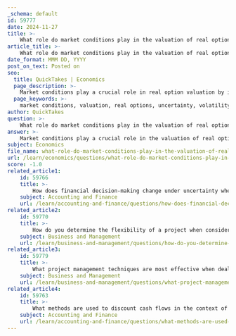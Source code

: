 ```yaml
---
_schema: default
id: 59777
date: 2024-11-27
title: >-
    What role do market conditions play in the valuation of real options?
article_title: >-
    What role do market conditions play in the valuation of real options?
date_format: MMM DD, YYYY
post_on_text: Posted on
seo:
  title: QuickTakes | Economics
  page_description: >-
    Market conditions play a crucial role in real option valuation by influencing uncertainty and volatility, impacting strategic decision-making and risk management in investment decisions.
  page_keywords: >-
    market conditions, valuation, real options, uncertainty, volatility, investment decisions, market dynamics, strategic decision-making, risk management
author: QuickTakes
question: >-
    What role do market conditions play in the valuation of real options?
answer: >-
    Market conditions play a crucial role in the valuation of real options, as they directly influence the flexibility and adaptability of investment decisions. Real options are essentially choices that management can make to expand, change, or curtail projects based on evolving economic, technological, or market conditions. This flexibility is a significant factor that traditional valuation methods often overlook.\n\n1. **Uncertainty and Volatility**: The value of real options is heavily influenced by uncertainty in market conditions. Higher volatility in the underlying asset or market can increase the value of real options, as it enhances the potential for favorable outcomes. For instance, if a project has a high degree of uncertainty regarding future cash flows, the option to delay or abandon the project becomes more valuable. This is because the management can wait for more information before making a final decision, thus minimizing potential losses.\n\n2. **Market Dynamics**: Changes in market conditions, such as shifts in demand, labor costs, or exchange rates, can significantly affect the value of real options. For example, in the context of research and development (R&D), the potential benefits from real options may be difficult to predict due to the inherent uncertainties in technological advancements and market acceptance. As such, the ability to adapt to these changing conditions can lead to better investment outcomes.\n\n3. **Strategic Decision-Making**: Real options analysis allows decision-makers to incorporate the potential for future adjustments into their investment strategies. This approach recognizes that investments are not static but dynamic, and the ability to respond to market changes can provide a competitive advantage. For instance, companies may choose to invest in flexible production techniques that allow them to scale operations up or down based on market demand.\n\n4. **Risk Management**: Real options also serve as a tool for corporate risk management. By evaluating the potential for various outcomes under different market conditions, companies can make more informed decisions that align with their risk tolerance and strategic objectives. This is particularly relevant in industries characterized by high levels of uncertainty, such as natural resources or technology.\n\nIn summary, market conditions significantly impact the valuation of real options by influencing uncertainty, volatility, strategic decision-making, and risk management. The ability to adapt to these conditions enhances the value of real options, making them a vital consideration in financial decision-making under uncertainty.
subject: Economics
file_name: what-role-do-market-conditions-play-in-the-valuation-of-real-options.md
url: /learn/economics/questions/what-role-do-market-conditions-play-in-the-valuation-of-real-options
score: -1.0
related_article1:
    id: 59766
    title: >-
        How does financial decision-making change under uncertainty when using real options?
    subject: Accounting and Finance
    url: /learn/accounting-and-finance/questions/how-does-financial-decisionmaking-change-under-uncertainty-when-using-real-options
related_article2:
    id: 59770
    title: >-
        How do you determine the flexibility of a project when considering real options?
    subject: Business and Management
    url: /learn/business-and-management/questions/how-do-you-determine-the-flexibility-of-a-project-when-considering-real-options
related_article3:
    id: 59779
    title: >-
        What project management techniques are most effective when dealing with real options?
    subject: Business and Management
    url: /learn/business-and-management/questions/what-project-management-techniques-are-most-effective-when-dealing-with-real-options
related_article4:
    id: 59763
    title: >-
        What methods are used to discount cash flows in the context of real options?
    subject: Accounting and Finance
    url: /learn/accounting-and-finance/questions/what-methods-are-used-to-discount-cash-flows-in-the-context-of-real-options
---
```


&nbsp;